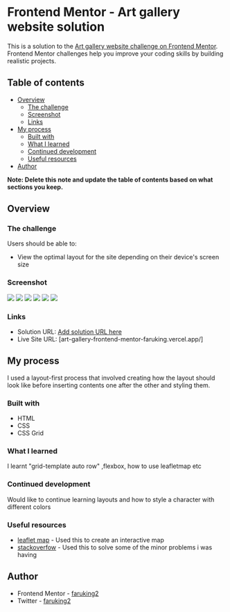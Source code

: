 # Frontend Mentor - Art gallery website solution

This is a solution to the [Art gallery website challenge on Frontend Mentor](https://www.frontendmentor.io/challenges/art-gallery-website-yVdrZlxyA). Frontend Mentor challenges help you improve your coding skills by building realistic projects. 

## Table of contents

- [Overview](#overview)
  - [The challenge](#the-challenge)
  - [Screenshot](#screenshot)
  - [Links](#links)
- [My process](#my-process)
  - [Built with](#built-with)
  - [What I learned](#what-i-learned)
  - [Continued development](#continued-development)
  - [Useful resources](#useful-resources)
- [Author](#author)

**Note: Delete this note and update the table of contents based on what sections you keep.**

## Overview

### The challenge

Users should be able to:

- View the optimal layout for the site depending on their device's screen size

### Screenshot

![](./screenshots/art-gallery-website-desktop-index-html.png)
![](./screenshots/art-gallery-website-desktop-location.html.png)
![](./screenshots/art-gallery-website-mobile-home.png)
![](./screenshots/art-gallery-website-mobile-location.html.png)
![](./screenshots/art-gallery-website-tablet-home.png)
![](./screenshots/art-gallery-website-tablet-location.html.png)

### Links

- Solution URL: [Add solution URL here](https://your-solution-url.com)
- Live Site URL: [art-gallery-frontend-mentor-faruking.vercel.app/]

## My process
I used a layout-first process that involved creating how the layout should look like before inserting contents one after the other and styling them.
### Built with

- HTML
- CSS
- CSS Grid

### What I learned
I learnt "grid-template auto row" ,flexbox, how to use leafletmap etc

### Continued development

Would like to continue learning layouts and how to style a character with different colors

### Useful resources

- [leaflet map](https://leafletjs.com/) - Used this to create an interactive map
- [stackoverfow](https://stackoverflow.com) - Used this to solve some of the minor problems i was having 

## Author

- Frontend Mentor - [faruking2](https://www.frontendmentor.io/profile/faruking2)
- Twitter - [faruking2](https://www.twitter.com/faruking2)
